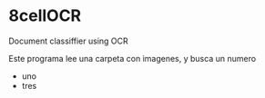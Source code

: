 # 8cellOCR
Document classiffier using OCR

Este programa lee una carpeta con imagenes, y busca un numero

- uno
- tres

